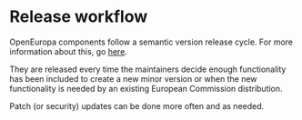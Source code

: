 # Release workflow

OpenEuropa components follow a semantic version release cycle. For more information about this, go [here](../initiative/release-cycle.md).

They are released every time the maintainers decide enough functionality has been included to create a new minor version or when the new functionality is needed by an existing European Commission distribution.

Patch (or security) updates can be done more often and as needed.